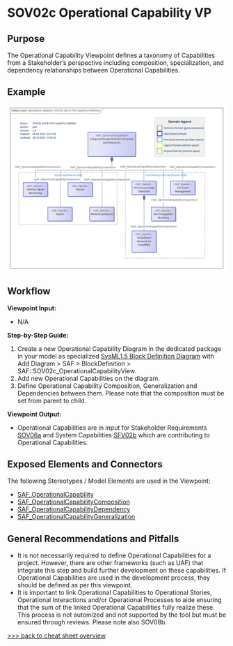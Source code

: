 # SOV02c Operational Capability VP

## Purpose
The Operational Capability Viewpoint defines a taxonomy of Capabilities from a Stakeholder’s perspective including composition, specialization, and dependency relationships between Operational Capabilities.

## Example
![SOV02c](../pics/SOV02c-example.png)

## Workflow
**Viewpoint Input:**
* N/A

**Step-by-Step Guide:**
1.	Create a new Operational Capability Diagram in the dedicated package in your model as specialized [SysML1.5 Block Definition Diagram](https://sparxsystems.com/enterprise_architect_user_guide/16.1/modeling_languages/block_definition_diagrams.html) with Add Diagram > SAF > BlockDefinition > SAF::SOV02c_OperationalCapabilityView.
2.	Add new Operational Capabilities on the diagram.
3.	Define Operational Capability Composition, Generalization and Dependencies between them. Please note that the composition must be set from parent to child.

**Viewpoint Output:**
* Operational Capabilities are in input for Stakeholder Requirements [SOV06a](Stakeholder-Requirements-Viewpoint.md) and System Capabilities [SFV02b](Operational-Performer-Viewpoint.md) which are contributing to Operational Capabilities.

## Exposed Elements and Connectors
The following Stereotypes / Model Elements are used in the Viewpoint:
* [SAF_OperationalCapability](https://github.com/GfSE/SAF-Specification/blob/TdSE2023/stereotypes.md#SAF_OperationalCapability)
* [SAF_OperationalCapabilityComposition](https://github.com/GfSE/SAF-Specification/blob/TdSE2023/stereotypes.md#SAF_OperationalCapabilityComposition)
* [SAF_OperationalCapabilityDependency](https://github.com/GfSE/SAF-Specification/blob/TdSE2023/stereotypes.md#SAF_OperationalCapabilityDependency)
* [SAF_OperationalCapabilityGeneralization](https://github.com/GfSE/SAF-Specification/blob/TdSE2023/stereotypes.md#SAF_OperationalCapabilityGeneralization)

## General Recommendations and Pitfalls
* It is not necessarily required to define Operational Capabilities for a project. However, there are other frameworks (such as UAF) that integrate this step and build further development on these capabilities. If Operational Capabilities are used in the development process, they should be defined as per this viewpoint.
*	It is important to link Operational Capabilities to Operational Stories, Operational Interactions and/or Operational Processes to aide ensuring that the sum of the linked Operational Capabilities fully realize these. This process is not automized and not supported by the tool but must be ensured through reviews. Please note also SOV08b.

[>>> back to cheat sheet overview](../CheatSheet.md)
